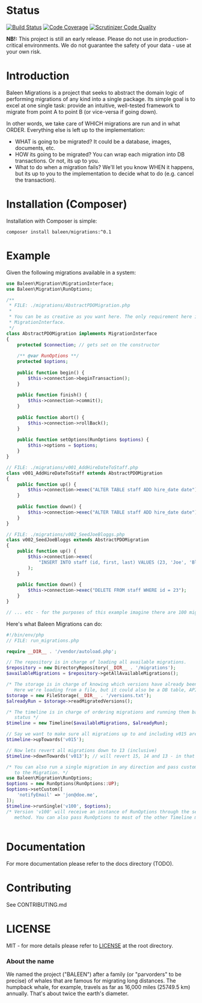 Status
======
[![Build Status](https://travis-ci.org/baleen/migrations.svg?branch=master)](https://travis-ci.org/baleen/migrations)
[![Code Coverage](https://scrutinizer-ci.com/g/baleen/migrations/badges/coverage.png?b=master)](https://scrutinizer-ci.com/g/baleen/migrations/?branch=master)
[![Scrutinizer Code Quality](https://scrutinizer-ci.com/g/baleen/migrations/badges/quality-score.png?b=master)](https://scrutinizer-ci.com/g/baleen/migrations/?branch=master)


**NB!:** This project is still an early release. Please do not use in 
production-critical environments. We do not guarantee the safety of your data - use
at your own risk.

Introduction
======
Baleen Migrations is a project that seeks to abstract the domain logic of performing migrations of any kind into a 
single package. Its simple goal is to excel at one single task: provide an intuitive, well-tested framework to migrate 
from point A to point B (or vice-versa if going down).

In other words, we take care of WHICH migrations are run and in what ORDER. Everything else is left up to the 
implementation:

* WHAT is going to be migrated? It could be a database, images, documents, etc.
* HOW its going to be migrated? You can wrap each migration into DB transactions. Or not, its up to you.
* What to do when a migration fails? We'll let you know WHEN it happens, but its up to you to the implementation to
decide what to do (e.g. cancel the transaction).

Installation (Composer)
=======================
Installation with Composer is simple:  

    composer install baleen/migrations:^0.1

Example
=======
Given the following migrations available in a system:

```php
use Baleen\Migration\MigrationInterface;
use Baleen\Migration\RunOptions;

/**
 * FILE: ./migrations/AbstractPDOMigration.php 
 * 
 * You can be as creative as you want here. The only requirement here is to implement 
 * MigrationInterface.
 */
class AbstractPDOMigration implements MigrationInterface
{
    protected $connection; // gets set on the constructor
    
    /** @var RunOptions **/
    protected $options;
    
    public function begin() {
        $this->connection->beginTransaction();
    }
    
    public function finish() {
        $this->connection->commit();
    }
    
    public function abort() {
        $this->connection->rollBack();
    }
    
    public function setOptions(RunOptions $options) {
        $this->options = $options;
    }
}

// FILE: ./migrations/v001_AddHireDateToStaff.php
class v001_AddHireDateToStaff extends AbstractPDOMigration
{
    public function up() {
        $this->connection->exec("ALTER TABLE staff ADD hire_date date");
    }
    
    public function down() {
        $this->connection->exec("ALTER TABLE staff ADD hire_date date");
    }
}

// FILE: ./migrations/v002_SeedJoeBloggs.php
class v002_SeedJoeBloggs extends AbstractPDOMigration
{
    public function up() {
        $this->connection->exec(
            "INSERT INTO staff (id, first, last) VALUES (23, 'Joe', 'Bloggs')"
        );
    }
    
    public function down() {
        $this->connection->exec("DELETE FROM staff WHERE id = 23");
    }   
}

// ... etc - for the purposes of this example imagine there are 100 migrations
```

Here's what Baleen Migrations can do:

```php
#!/bin/env/php
// FILE: run_migrations.php 

require __DIR__ . '/vendor/autoload.php';

// The repository is in charge of loading all available migrations.
$repository = new DirectoryRepository(__DIR__ . '/migrations');
$availableMigrations = $repository->getAllAvailableMigrations();

/* The storage is in charge of knowing which versions have already been run.
   Here we're loading from a file, but it could also be a DB table, API call, etc. */
$storage = new FileStorage(__DIR__ . '/versions.txt');
$alreadyRun = $storage->readMigratedVersions();

/* The timeline is in charge of ordering migrations and running them based on their 
   status */
$timeline = new Timeline($availableMigrations, $alreadyRun);

// Say we want to make sure all migrations up to and including v015 are UP:
$timeline->upTowards('v015');

// Now lets revert all migrations down to 13 (inclusive) 
$timeline->downTowards('v013'); // will revert 15, 14 and 13 - in that order

/* You can also run a single migration in any direction and pass custom arguments
   to the Migration. */
use Baleen\Migration\RunOptions;
$options = new RunOptions(RunOptions::UP);
$options->setCustom([
    'notifyEmail' => 'jon@doe.me',
]);
$timeline->runSingle('v100', $options);
/* Version 'v100' will receive an instance of RunOptions through the setOptions 
   method. You can also pass RunOptions to most of the other Timeline methods. */
   
```

Documentation
=============
For more documentation please refer to the docs directory (TODO).

Contributing
============
See CONTRIBUTING.md

LICENSE
=======
MIT - for more details please refer to [LICENSE](https://github.com/baleen/migrations/blob/master/LICENSE) at the root 
directory.

### About the name
We named the project ("BALEEN") after a family (or "parvorders" to be precise) of whales that are famous for migrating 
long distances. The humpback whale, for example, travels as far as 16,000 miles (25749.5 km) annually. That's about 
twice the earth's diameter.
